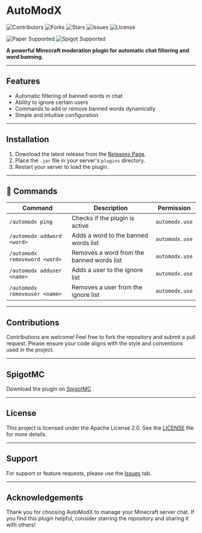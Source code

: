 # AutoModX

![Contributors](https://img.shields.io/github/contributors/CapitainFoxy/AutoModX?style=flat-square)
![Forks](https://img.shields.io/github/forks/CapitainFoxy/AutoModX?style=flat-square)
![Stars](https://img.shields.io/github/stars/CapitainFoxy/AutoModX?style=flat-square)
![Issues](https://img.shields.io/github/issues/CapitainFoxy/AutoModX?style=flat-square)
![License](https://img.shields.io/github/license/CapitainFoxy/AutoModX?style=flat-square)

![Paper Supported](https://camo.githubusercontent.com/04f8d33ef089137caf4598c852452bb9f4b1f90b37fb5444866a6211e191f290/68747470733a2f2f63646e2e6a7364656c6976722e6e65742f67682f696e746572677261762f646576696e732d6261646765732f6173736574732f636f6d706163742f737570706f727465642f70617065725f766563746f722e737667)
![Spigot Supported](https://cdn.jsdelivr.net/gh/intergrav/devins-badges/assets/compact/supported/spigot_vector.svg)

**A powerful Minecraft moderation plugin for automatic chat filtering and word banning.**

---

##  Features
-  Automatic filtering of banned words in chat
-  Ability to ignore certain users
-  Commands to add or remove banned words dynamically
-  Simple and intuitive configuration

---

##  Installation
1. Download the latest release from the [Releases Page](https://github.com/CapitainFoxy/AutoModX/releases).
2. Place the `.jar` file in your server's `plugins` directory.
3. Restart your server to load the plugin.

---

## 🔨 Commands
| Command               | Description                                | Permission    |
|-----------------------|--------------------------------------------|---------------|
| `/automodx ping`      | Checks if the plugin is active             | `automodx.use`|
| `/automodx addword <word>`| Adds a word to the banned words list        | `automodx.use`|
| `/automodx removeword <word>`| Removes a word from the banned words list| `automodx.use`|
| `/automodx adduser <name>`| Adds a user to the ignore list          | `automodx.use`|
| `/automodx removeuser <name>`| Removes a user from the ignore list | `automodx.use`|

---

##  Contributions
Contributions are welcome! Feel free to fork the repository and submit a pull request. Please ensure your code aligns with the style and conventions used in the project.

---

##  SpigotMC
Download the plugin on [SpigotMC](https://www.spigotmc.org/resources/automodx.121430/) .

---

##  License
This project is licensed under the Apache License 2.0. See the [LICENSE](LICENSE) file for more details.

---

##  Support
For support or feature requests, please use the [Issues](https://github.com/CapitainFoxy/AutoModX/issues) tab.

---

##  Acknowledgements
Thank you for choosing AutoModX to manage your Minecraft server chat. If you find this plugin helpful, consider starring the repository and sharing it with others!
